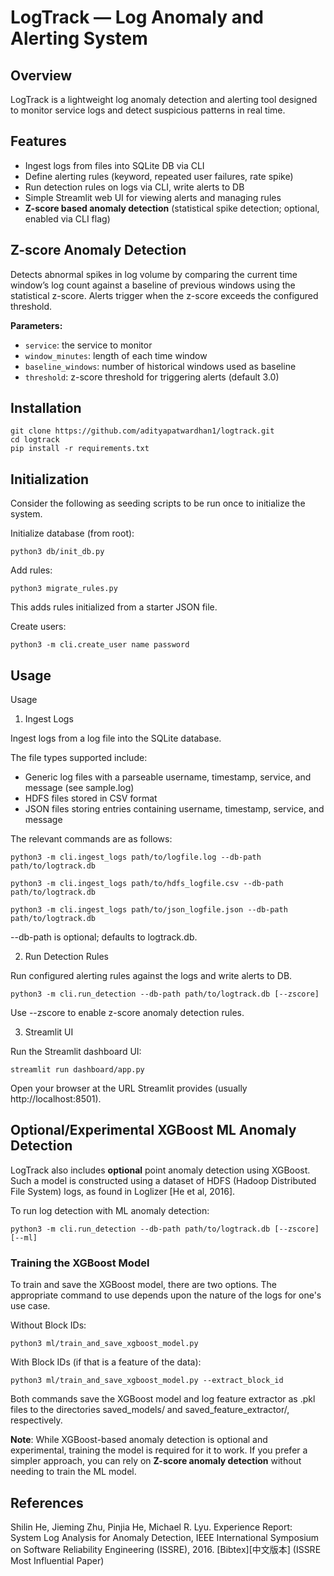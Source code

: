 # LogTrack — Log Anomaly and Alerting System

## Overview

LogTrack is a lightweight log anomaly detection and alerting tool designed to monitor service logs and detect suspicious patterns in real time.

## Features

- Ingest logs from files into SQLite DB via CLI  
- Define alerting rules (keyword, repeated user failures, rate spike)  
- Run detection rules on logs via CLI, write alerts to DB  
- Simple Streamlit web UI for viewing alerts and managing rules  
- **Z-score based anomaly detection** (statistical spike detection; optional, enabled via CLI flag)  

## Z-score Anomaly Detection

Detects abnormal spikes in log volume by comparing the current time window’s log count against a baseline of previous windows using the statistical z-score. Alerts trigger when the z-score exceeds the configured threshold.

**Parameters:**

- `service`: the service to monitor  
- `window_minutes`: length of each time window  
- `baseline_windows`: number of historical windows used as baseline  
- `threshold`: z-score threshold for triggering alerts (default 3.0)  


## Installation

```
git clone https://github.com/adityapatwardhan1/logtrack.git
cd logtrack
pip install -r requirements.txt
```

## Initialization
Consider the following as seeding scripts to be run once to initialize the system.

Initialize database (from root):
```
python3 db/init_db.py
```

Add rules:
```
python3 migrate_rules.py
```
This adds rules initialized from a starter JSON file.

Create users:
```
python3 -m cli.create_user name password
```

## Usage
Usage
1. Ingest Logs

Ingest logs from a log file into the SQLite database.

The file types supported include:

- Generic log files with a parseable username, timestamp, service, and message (see sample.log)
- HDFS files stored in CSV format 
- JSON files storing entries containing username, timestamp, service, and message 

The relevant commands are as follows:

```
python3 -m cli.ingest_logs path/to/logfile.log --db-path path/to/logtrack.db
```

```
python3 -m cli.ingest_logs path/to/hdfs_logfile.csv --db-path path/to/logtrack.db
```

```
python3 -m cli.ingest_logs path/to/json_logfile.json --db-path path/to/logtrack.db
```

--db-path is optional; defaults to logtrack.db.

2. Run Detection Rules

Run configured alerting rules against the logs and write alerts to DB.

```
python3 -m cli.run_detection --db-path path/to/logtrack.db [--zscore]
```

Use --zscore to enable z-score anomaly detection rules.

3. Streamlit UI

Run the Streamlit dashboard UI:

```
streamlit run dashboard/app.py
```

Open your browser at the URL Streamlit provides (usually http://localhost:8501).


## Optional/Experimental XGBoost ML Anomaly Detection

LogTrack also includes __optional__ point anomaly detection using XGBoost. Such a model is constructed using a dataset of HDFS (Hadoop Distributed File System) logs, as found in Loglizer [He et al, 2016].

To run log detection with ML anomaly detection:
```
python3 -m cli.run_detection --db-path path/to/logtrack.db [--zscore] [--ml]
```

### Training the XGBoost Model
To train and save the XGBoost model, there are two options. The appropriate command to use depends upon the nature of the logs for
one's use case.

Without Block IDs:
```
python3 ml/train_and_save_xgboost_model.py
```

With Block IDs (if that is a feature of the data):
```
python3 ml/train_and_save_xgboost_model.py --extract_block_id
```
Both commands save the XGBoost model and log feature extractor as .pkl files to the directories saved_models/ and saved_feature_extractor/, respectively.


__Note__: While XGBoost-based anomaly detection is optional and experimental, training the model is required for it to work. If you prefer a simpler approach, you can rely on **Z-score anomaly detection** without needing to train the ML model.

## References
Shilin He, Jieming Zhu, Pinjia He, Michael R. Lyu. Experience Report: System Log Analysis for Anomaly Detection, IEEE International Symposium on Software Reliability Engineering (ISSRE), 2016. [Bibtex][中文版本] (ISSRE Most Influential Paper)